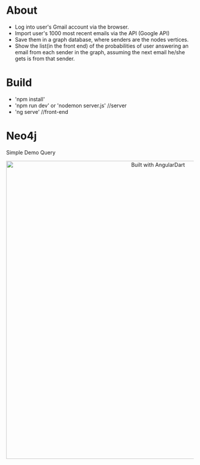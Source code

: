 # About

- Log into user's Gmail account via the browser.
- Import user's 1000 most recent emails via the API (Google API)
- Save them in a graph database, where senders are the nodes vertices.
- Show the list(in the front end) of the probabilities of user answering an email from each sender in the graph, assuming the next email he/she gets is from that sender.


# Build

- 'npm install'
- 'npm run dev' or 'nodemon server.js' //server
- 'ng serve' //front-end


 # Neo4j
 Simple Demo Query

<!-- Badges -->
<p align="center">
<img src="https://github.com/skyroot1000/Angular-Express-Neo4j/blob/master/graph.png?raw=true" width="800" alt="Built with AngularDart">
</p>
